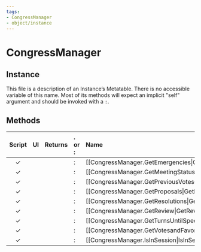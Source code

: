 ```yaml
---
tags:
- CongressManager
- object/instance
---
```

# CongressManager
## Instance
This file is a description of an Instance’s Metatable. There is no accessible variable of this name. Most of its methods will expect an implicit "self" argument and should be invoked with a `:`.

## Methods
| Script | UI  | Returns | . or : | Name | Arguments |
|:------:|:---:| -------:|:---- |:---- |:--------- |
|✓| ||:|[[CongressManager.GetEmergencies\|GetEmergencies]]||
|✓| ||:|[[CongressManager.GetMeetingStatus\|GetMeetingStatus]]||
|✓| ||:|[[CongressManager.GetPreviousVotesOnResolution\|GetPreviousVotesOnResolution]]||
|✓| ||:|[[CongressManager.GetProposals\|GetProposals]]||
|✓| ||:|[[CongressManager.GetResolutions\|GetResolutions]]||
|✓| ||:|[[CongressManager.GetReview\|GetReview]]||
|✓| ||:|[[CongressManager.GetTurnsUntilSpecialSessionAllowed\|GetTurnsUntilSpecialSessionAllowed]]||
|✓| ||:|[[CongressManager.GetVotesandFavorCost\|GetVotesandFavorCost]]||
|✓| ||:|[[CongressManager.IsInSession\|IsInSession]]||
